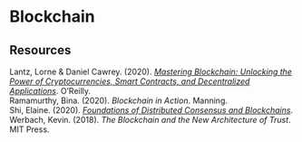 # Blockchain



## Resources

Lantz, Lorne & Daniel Cawrey. (2020). [_Mastering Blockchain: Unlocking the Power of Cryptocurrencies, Smart Contracts, and Decentralized Applications_](https://github.com/Mastering-Blockchain-Book). O’Reilly.<br>
Ramamurthy, Bina. (2020). _Blockchain in Action_. Manning.<br>
Shi, Elaine. (2020). [_Foundations of Distributed Consensus and Blockchains_](https://www.distributedconsensus.net).<br>
Werbach, Kevin. (2018). _The Blockchain and the New Architecture of Trust_. MIT Press.<br>